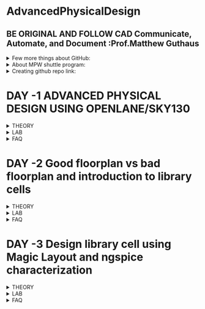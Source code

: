 # AdvancedPhysicalDesign
## BE ORIGINAL AND FOLLOW CAD Communicate, Automate, and Document :Prof.Matthew Guthaus
<details>
<summary> Few more things about GitHub: </summary>
  
1.  A file named .gitignore can be used in the repository. This will alert GitHub to ignore particularr tasks, file,s and folders. https://www.freecodecamp.org/news/gitignore-what-is-it-and-how-to-add-to-repo/ 
2. Various licensess and a guide to use these are available in github. These can be intiated while creating the repository. Failing which default copyrights will be applied. https://docs.github.com/en/repositories/managing-your-repositorys-settings-and-features/customizing-your-repository/licensing-a-repository <br />
![image](https://user-images.githubusercontent.com/16399079/182571335-2513b1d8-2ff3-4f37-bc31-9053c7bfab06.png)
</details>

<details>
<summary> About MPW shuttle program: </summary>

 This is a program which helps fabricate chips by collaboration. Many open source projects are made availabale by efabless. More information is available at
https://platform.efabless.com/projects/shuttle_11
</details>

<details>
<summary> Creating github repo link: </summary>

One good reference https://github.com/ShonTaware 
</details>

# DAY -1 ADVANCED PHYSICAL DESIGN USING OPENLANE/SKY130
<details>
<summary> THEORY </summary>
  
## Understanding how to talk to computers
  1. ISA--> RTL --> LAYOUT
  2. Example: C Programme --> Assembly --> Machine -(*)-> Hardware layout
    (*) Happens by using RTL which follows RISCV
  3. Another way of putting it : C -compiler->Instr1,instr2.... -assembler-> binary--> layout
    The instructions are dependant on architecture such as x86/ARM/MIPS/RISCV
 ## New Terminologies learnt
  1. Board diagram : High level diagram showing what are on the PCB
  2. Package : The way a chip is package and connecting leads are providing for external world.
    Example ATMEL in Arduino UNO is QFN48 meaning Quad Flat No Leads with 48 pins
  3. Wire bonds : IC to package pins connection
  4. IPs and Macros : Macros are pure digital logic
  5. Foundry IPs: IPs provided by Foundry
  6. ISA : Instruction Set Architecture is language of computers (hardware)
  7. RISCV (p. Risk Five): is the industry standard on defining ISA architecture 
 ## Future Scope
  Yet to study detailed ASIC flow and Antenna Check and what is abc
  ![image](https://user-images.githubusercontent.com/16399079/182761756-41d3be14-4411-4e72-af64-54337d567d4c.png)
 
</details>

<details>
<summary> LAB </summary>
  
## System Configuration
  1. Working on online lab instance hosted at remotespark.com
  2. 
  ![image](https://user-images.githubusercontent.com/16399079/182762122-716a2f53-16a3-4833-b003-42a783dbac88.png)
  
  3. For installing on local PC lINUX version 18 is recommended
  4. All lab related works will be under 
  ```Desktop/work/tools/openlane_working_dir/openlane/```
  
## Day 1 progress
  1. Complete execution can be interactive or automated
  ![image](https://user-images.githubusercontent.com/16399079/182762612-038edb5b-ef72-4358-be9e-92b53b3fc601.png)
  2. prepare one design for running 
  ![image](https://user-images.githubusercontent.com/16399079/182762922-3592d927-522d-4682-93b1-0e801564a733.png)
  3. many designs are available at
  ![image](https://user-images.githubusercontent.com/16399079/182763061-ea3930a1-8a03-49b4-8da0-39964111b8a5.png)
  4. prep command prepares picorv32a design with following environment (folder named timestamp are obtained)
  
  ![image](https://user-images.githubusercontent.com/16399079/182763383-4746d69d-1585-4b55-aa83-3db61b3fc371.png)
  5. Run all commands in sequence
  6. Refer https://github.com/efabless/openlane for all details
    https://www.youtube.com/watch?v=EczW2IWdnOM
    https://www.youtube.com/watch?v=Vhyv0eq_mLU
  7. Somehow run commands are missing in github readme
    ![image](https://user-images.githubusercontent.com/16399079/182774987-70e316a7-7044-456f-be22-2e173707a5bb.png)
  8. run_synthesis, floorplan, placement and sta worked fine. problem with abc. waiting for solution

 
</details>

<details>
<summary> FAQ </summary>
  
 1. pandas not found error if docker command is not run
 2. to exit safely from a ```less``` command press q. Ctrl+B stops complete bash 

</details>

# DAY -2 Good floorplan vs bad floorplan and introduction to library cells
<details>
<summary> THEORY </summary>
  
## Floorplanning and considerations
  1. Wafers are madeup of Die. Die is madeup of cores.  
  ![image](https://user-images.githubusercontent.com/16399079/182810513-09f5173b-618d-4070-8ef4-8e3e6759e1e8.png)
  2. Utilization factor is area taken up by standard cells forming the core to the area of core.
  ![image](https://user-images.githubusercontent.com/16399079/182810386-67eb8244-85cb-4d3a-9351-03281e7b93de.png)
  3. Preplaced cells are the IPs which are placed at user defined locations. Remaining logical cells are placed by automated placement and routing.
  4. New way of defining noise margins.
  ![image](https://user-images.githubusercontent.com/16399079/182820609-8d75bf21-9834-499b-b415-0f8453727752.png)
  5. Decoupling capacitor decouples a ciruit receiving supply from the supply which is at a far place.
  ![image](https://user-images.githubusercontent.com/16399079/182832384-2c9862ab-eee5-4fd9-85f4-27f681730b1c.png)
  6. Power planning to avoid voltage droop and ground bounce
  ![image](https://user-images.githubusercontent.com/16399079/182865684-0923efdb-ed3d-467c-91a4-65a6f5788882.png)
  7. Solution
  ![image](https://user-images.githubusercontent.com/16399079/182866140-7f94e8f5-2c78-48e5-90ba-4d05fc25395c.png)
  ![image](https://user-images.githubusercontent.com/16399079/182866602-87b724bb-58e7-4d62-84f1-aeb94bee6a70.png)
  8. Netlist is the connectivity of gates described using HDLs.
  9. Block area for pins
  ![image](https://user-images.githubusercontent.com/16399079/182869503-d8c5de54-cbf5-4403-a589-cd131ec02350.png)

  ## Library Binding and Placement
  1.  Cells in netlist are square or rectangle shaped. combination and details of these cells forms a library. details like timing, area etc
  2. Library may have different flavours which help designers pickup based on size timing shapes etc.
  ![image](https://user-images.githubusercontent.com/16399079/183276842-e360a257-3707-49cb-b15c-c0b055aa89db.png)
  3. Placement is placing of netlist (cells) onto a floor which is planned with input output pins, io padded and grid of supplies and preplaced cells if available. (Study more)
  ![image](https://user-images.githubusercontent.com/16399079/183276863-cfc525d1-818d-4177-908e-d92e491c58bf.png)
  4. Repeaters are buffers which replicate the original signal and helps maintain signal integrity.
  5. Insert repeaters by estimaitng wire length and capacitance.
  6. Placing cells close to one another is abuttment which helps achieve very high speed.
  
  ## Library and timing charcterization
  1. Logic synthesis --> floorplan (size of die) --> placement (maintian timing) --> CTS (Clock should reach evrywhere on time) --> routing () --> STA (optional)
  ![image](https://user-images.githubusercontent.com/16399079/183277577-07482156-51e9-44d3-af57-0057c3001cc6.png)
  2. steps in characterization flow. GUNA software takes care of 1-8 steps.
  ![image](https://user-images.githubusercontent.com/16399079/183284448-23934ee1-3306-44b0-90e9-f47eb423bd3c.png)
  3. Timing characterization:
  Slew is between cells. rise and fall for all signals.
  ![image](https://user-images.githubusercontent.com/16399079/183284833-15c71b1c-42a1-4cae-910b-43dabb269808.png)
  4. Propagation delay.Choosing threold points is very importnat
    Negative delay is not permitted. wire delays are to be observed.
  ![image](https://user-images.githubusercontent.com/16399079/183284970-43709e42-e8d6-45c7-b60c-3e9c781a6684.png)
  
  ## Cell design flow
  1.
  ![image](https://user-images.githubusercontent.com/16399079/183278806-86333fe2-5ca6-43d4-b7af-5d01729e5169.png)
  2. Use PDKs, rules, spice and lib user defined specs to design
  3. Importance of analog design
  ![image](https://user-images.githubusercontent.com/16399079/183279330-d8f39fd4-a148-4db6-a9f6-407e395d9b70.png)
  4. Layout  
  ![image](https://user-images.githubusercontent.com/16399079/183279579-d07b8187-6dd7-4c92-b15b-b9ca16264fad.png)
  5. 
  ![image](https://user-images.githubusercontent.com/16399079/183279621-a0a2f8fe-44de-4d17-bc28-d783c553585f.png)

## Future Scope
  1. Placement vs Floorplanning
 
</details>

<details>
<summary> LAB </summary>
 
## Day 2 progress
  1. Learn variable from openlane/configuration folder / README.md and remaining tcl files show default config of openlane for FP/ROUTING etc
  ![image](https://user-images.githubusercontent.com/16399079/182871761-e3c163b3-7657-46c5-aa4b-19897a5890b2.png)
  2. metals used for picorv32a design visit config.tcl under picorv32a. But somehow i couldnt see that info. I got
  ![image](https://user-images.githubusercontent.com/16399079/182881423-58f5590b-64e7-41c7-a03a-3a93e4e214e1.png)
  3. Metals to be used are to be specified in config.tcl. Point 3 above is wrong
  4. tapcell is used for connecting nwell to vdd. decap around blocks and endcap at the pins.
  5. We can see results of floorplan as below. opening png file in online lab instance caused freeaing. so avoiding
  ![image](https://user-images.githubusercontent.com/16399079/183065821-c365352e-17db-4090-a5a3-26cdaf9039ab.png)
  6. Die area can be seen by visitin .def file in reults of floorplan
  ![image](https://user-images.githubusercontent.com/16399079/183066721-da252f4d-0009-4b7d-972e-92da244488e1.png)
  7. Unable to invoke magic from working terminal. But it can be launched directly from magic folder. 
  <img width="973" alt="image" src="https://user-images.githubusercontent.com/16399079/183234512-5e6ac7dd-6656-48d6-a958-0914e366f185.png">
  Shoul have got this
  <img width="594" alt="image" src="https://user-images.githubusercontent.com/16399079/183234523-3f38ab4e-1a1f-4470-a119-ea3df7fdf8c6.png">
  8. thanks to Nickson, magic command worked from shell. Earlier i was trying from openlane prompt.
  <img width="773" alt="image" src="https://user-images.githubusercontent.com/16399079/183235261-0b65df3f-ca18-421c-92c2-b2adea07fc52.png">
  9. S select V fit to window. left click bottom left- right click top right. click z for zooming
  10. Observe different parts of floorplan and standard cells at bottom left corner.
  ![image](https://user-images.githubusercontent.com/16399079/183276536-3f43b0fc-f03f-4d37-a74b-0b661875ef89.png)
  11. use overwte option to prep design earlier completd synthesisized design.
  12. Got results from placement folder using magic 
  ![image](https://user-images.githubusercontent.com/16399079/183278211-37dbde46-1277-4627-9787-782b8355d9b6.png)
  13. Observed mux, gates, m3, m4 , buffers vias etc taps decaps
  ![image](https://user-images.githubusercontent.com/16399079/183278439-fe84f175-aec5-4490-9184-0c4a1617d330.png)
  14
  
  

 </details>

<details>
<summary> FAQ </summary>
  
 1. 

</details>

# DAY -3 Design library cell using Magic Layout and ngspice characterization
<details>
<summary> THEORY </summary>
  
## VTC SPICE simulations
  1. Understanding spice deck
  ![image](https://user-images.githubusercontent.com/16399079/183286593-fbcc3c0c-0f80-4fdf-9c0e-288ec17be611.png)
  2. keeping pmos 1.5 to 2 times NMOS will provide symmetrical dc transfer characteristics.
  3. Switching threshold vm is the point where vin=vout.
  4. calculating delay , rise and fall times
## 16 mask process (Twin Tub)
  1. LOCOS, Bird's Peak, LOCOs helps isolate transistors.
  2. Ion plantation for forming wells for Pmos and nmos
  3. Put in furnace, wells which are implanted expand by diffusion.
  4. Gate formation is very important as it decides Vt. Vt is dependent on oxide Capacitance and doping concentration
  ![image](https://user-images.githubusercontent.com/16399079/183288080-c8ffe07b-49df-45f1-953f-4d03fa9e92a1.png)
  5. lambda=L/2
  6. Lightly doped drain LDD
  7. 
## Future Scope
  1. 
  
</details>

<details>
<summary> LAB </summary>
 
## Day 3 progress
  1. lEARNING PLACMENET OF IO PINS from automatic equidistant to custom 
  set ::env(FP_IO_MODE) 2 IN FLOORPLAN.TCL
  ![image](https://user-images.githubusercontent.com/16399079/183285684-15a2955b-199f-492b-9435-e69ba72aef38.png)
  2. Unable to view any chnges happening. Same with earlier variations in all steps of flow. Complete tcl flow for all configs is to be studied
  3. learning git clone and copied tech file
  ![image](https://user-images.githubusercontent.com/16399079/183287304-7093d4f7-a486-4b74-a35f-befb5ea31570.png)
  4. Observing layout
  ![image](https://user-images.githubusercontent.com/16399079/183287372-22059863-d749-4819-a07e-1eefa96b799d.png)

  
 </details>

<details>
<summary> FAQ </summary>
  
 1. 

</details>
